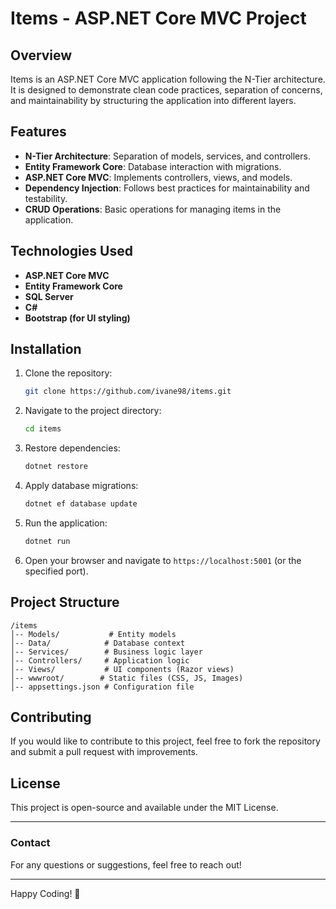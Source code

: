 # Items - ASP.NET Core MVC Project

## Overview
Items is an ASP.NET Core MVC application following the N-Tier architecture. It is designed to demonstrate clean code practices, separation of concerns, and maintainability by structuring the application into different layers.

## Features
- **N-Tier Architecture**: Separation of models, services, and controllers.
- **Entity Framework Core**: Database interaction with migrations.
- **ASP.NET Core MVC**: Implements controllers, views, and models.
- **Dependency Injection**: Follows best practices for maintainability and testability.
- **CRUD Operations**: Basic operations for managing items in the application.

## Technologies Used
- **ASP.NET Core MVC**
- **Entity Framework Core**
- **SQL Server**
- **C#**
- **Bootstrap (for UI styling)**

## Installation
1. Clone the repository:
   ```bash
   git clone https://github.com/ivane98/items.git
   ```
2. Navigate to the project directory:
   ```bash
   cd items
   ```
3. Restore dependencies:
   ```bash
   dotnet restore
   ```
4. Apply database migrations:
   ```bash
   dotnet ef database update
   ```
5. Run the application:
   ```bash
   dotnet run
   ```
6. Open your browser and navigate to `https://localhost:5001` (or the specified port).

## Project Structure
```
/items
│-- Models/           # Entity models
│-- Data/            # Database context
│-- Services/        # Business logic layer
│-- Controllers/     # Application logic
│-- Views/           # UI components (Razor views)
│-- wwwroot/        # Static files (CSS, JS, Images)
│-- appsettings.json # Configuration file
```

## Contributing
If you would like to contribute to this project, feel free to fork the repository and submit a pull request with improvements.

## License
This project is open-source and available under the MIT License.

---

### Contact
For any questions or suggestions, feel free to reach out!

---
Happy Coding! 🚀

